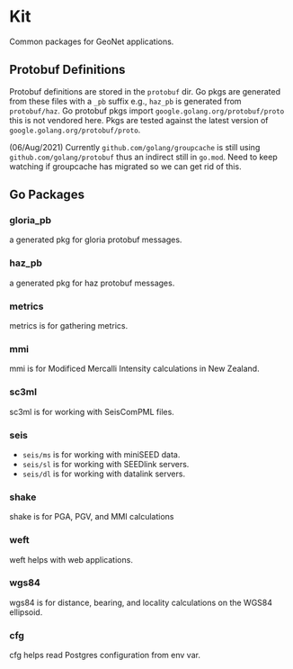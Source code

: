 # Kit

Common packages for GeoNet applications.

## Protobuf Definitions

Protobuf definitions are stored in the `protobuf` dir.  Go pkgs are generated from these files
with a `_pb` suffix e.g., `haz_pb` is generated from `protobuf/haz`.  Go protobuf pkgs import
`google.golang.org/protobuf/proto` this is not vendored here.  Pkgs are tested against the latest
version of `google.golang.org/protobuf/proto`.

(06/Aug/2021) Currently `github.com/golang/groupcache` is still using `github.com/golang/protobuf` thus an indirect still in `go.mod`. Need to keep watching if groupcache has migrated so we can get rid of this.

## Go Packages

### gloria_pb

a generated pkg for gloria protobuf messages.

### haz_pb

a generated pkg for haz protobuf messages.


### metrics

metrics is for gathering metrics.


### mmi

mmi is for Modificed Mercalli Intensity calculations in New Zealand.


### sc3ml

sc3ml is for working with SeisComPML files.

### seis

- `seis/ms` is for working with miniSEED data.
- `seis/sl` is for working with SEEDlink servers.
- `seis/dl` is for working with datalink servers.


### shake

shake is for PGA, PGV, and MMI calculations


### weft

weft helps with web applications.


### wgs84

wgs84 is for distance, bearing, and locality calculations on the WGS84 ellipsoid.


### cfg
cfg helps read Postgres configuration from env var.
